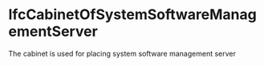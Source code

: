 IfcCabinetOfSystemSoftwareManagementServer
==========================================
The cabinet is used for placing system software management server


